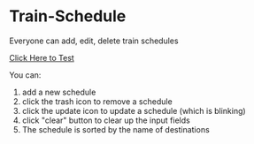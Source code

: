 # Train-Schedule
Everyone can add, edit, delete train schedules 


[Click Here to Test](https://jasonjpeng.github.io/Train-Schedule/)

You can:
 1. add a new schedule
 2. click the trash icon to remove a schedule
 3. click the update icon to update a schedule (which is blinking)
 4. click "clear" button to clear up the input fields
 5. The schedule is sorted by the name of destinations
 
